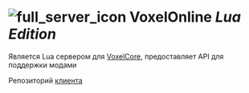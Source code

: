 
# ![full_server_icon](https://github.com/Xertis/VoxelOnline-LuaServer/blob/main/full_server_icon.png?raw=true)  **VoxelOnline** *Lua Edition*


Является Lua сервером для [VoxelCore](https://github.com/MihailRis/VoxelEngine-Cpp), предоставляет API для поддержки модами

Репозиторий [клиента](https://github.com/GHOST3118/voxel-engine-multiplayer-client)
